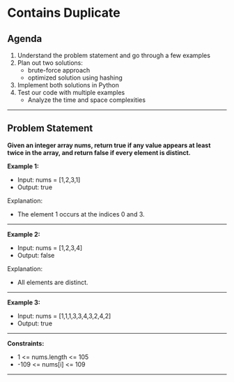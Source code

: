 # Contains Duplicate

## Agenda

1. Understand the problem statement and go through a few examples  
2. Plan out two solutions:
    - brute-force approach
    - optimized solution using hashing  
3. Implement both solutions in Python  
4. Test our code with multiple examples
    - Analyze the time and space complexities

---

## Problem Statement

**Given an integer array nums, return true if any value appears at least twice in the array, and return false if every element is distinct.**

 

**Example 1:**
- Input: nums = [1,2,3,1]
- Output: true

Explanation:
- The element 1 occurs at the indices 0 and 3.

---

**Example 2:**
- Input: nums = [1,2,3,4]
- Output: false

Explanation:
- All elements are distinct.

---

**Example 3:**
- Input: nums = [1,1,1,3,3,4,3,2,4,2]
- Output: true

---

**Constraints:**

- 1 <= nums.length <= 105
- -109 <= nums[i] <= 109

---
